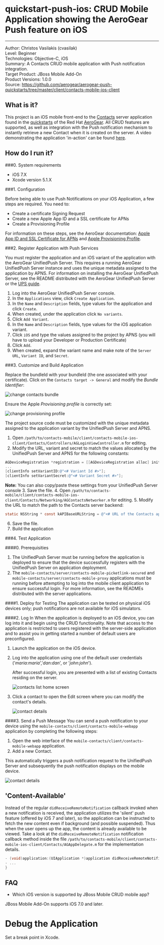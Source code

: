 # quickstart-push-ios: CRUD Mobile Application showing the AeroGear Push feature on iOS
---------
Author: Christos Vasilakis (cvasilak)  
Level: Beginner  
Technologies: Objective-C, iOS  
Summary: A Contacts CRUD mobile application with Push notification integration.  
Target Product: JBoss Mobile Add-On  
Product Versions: 1.0.0  
Source: <https://github.com/aerogear/aerogear-push-quickstarts/tree/master/client/contacts-mobile-ios-client>  

## What is it?

This project is an iOS mobile front-end to the [Contacts](https://github.com/aerogear/aerogear-push-quickstarts/contacts-mobile-picketlink-secured) server application found in the [quickstarts](https://github.com/aerogear/aerogear-push-quickstarts) of the Red Hat [AeroGear](http://www.aerogear.org). All CRUD features are supported, as well as integration with the Push notification mechanism to instantly retrieve a new Contact when it is created on the server. A video demonstrating the application 'in-action' can be found [here](https://vimeo.com/96095487).

## How do I run it?

###0. System requirements
* iOS 7.X
* Xcode version 5.1.X

###1. Configuration

Before being able to use Push Notifications on your iOS Application, a few steps are required. You need to:

* Create a certificate Signing Request
* Create a new Apple App ID and a SSL certificate for APNs
* Create a Provisioning Profile

For information on these steps, see the AeroGear documentation: [Apple App ID and SSL Certificate for APNs](http://aerogear.org/docs/unifiedpush/aerogear-push-ios/app-id-ssl-certificate-apns) and [Apple Provisioning Profile](http://aerogear.org/docs/unifiedpush/aerogear-push-ios/provisioning-profiles).
  
###2. Register Application with Push Services

You must register the application and an iOS variant of the application with the AeroGear UnifiedPush Server. This requires a running AeroGear UnifiedPush Server instance and uses the unique metadata assigned to the application by APNS. For information on installing the AeroGear UnifiedPush Server, see the README distributed with the AeroGear UnifiedPush Server or the [UPS guide](http://aerogear.org/docs/unifiedpush/ups_userguide/).

1. Log into the AeroGear UnifiedPush Server console.
2. In the ```Applications``` view, click ```Create Application```.
3. In the ```Name``` and ```Description``` fields, type values for the application and click ```Create```.
4. When created, under the application click ```No variants```.
5. Click ```Add Variant```.
6. In the ```Name``` and ```Description``` fields, type values for the iOS application variant.
7. Click ```iOS``` and type the values assigned to the project by APNS (you will have to upload your Developer or Production Certificate)
8. Click ```Add```.
9. When created, expand the variant name and make note of the ```Server URL```, ```Variant ID```, and ```Secret```.

###3. Customize and Build Application

Replace the bundleId with your bundleId (the one associated with your certificate).
Click on the ```Contacts target -> General``` and modify the _Bundle Identifier_:

![change contacts bundle](doc/change-contacts-bundle.png)

Ensure the Apple _Provisioning profile_ is correctly set:

![change provisioning profile](doc/change-provisioning-profile.png)
  
The project source code must be customized with the unique metadata assigned to the application variant by the UnifiedPush Server and APNS.  

1. Open ```/path/to/contacts-mobile/client/contacts-mobile-ios-client/Contacts/Controllers/AGLoginViewController.m``` for editing.
2. Modify the URL, variant and secret to match the values allocated by the UnifiedPush Server and APNS for the following constants:
```objective-c
AGDeviceRegistration *registration = [[AGDeviceRegistration alloc] initWithServerURL:[NSURL URLWithString:@"<# URL of the running UnifiedPush Server #>"]];
...
[clientInfo setVariantID:@"<# Variant Id #>"];
[clientInfo setVariantSecret:@"<# Variant Secret #>"];
```
**Note:** You can also copy/paste these settings from your UnifiedPush Server console
3. Save the file.
4. Open ```/path/to/contacts-mobile/client/contacts-mobile-ios-client/Contacts/Networking/AGContactsNetworker.m``` for editing.
5. Modify the URL to match the path to the Contacts server backend:
```objective-c
static NSString * const kAPIBaseURLString = @"<# URL of the Contacts application backend #>";
```
6. Save the file.
7. Build the application

###4. Test Application

####0. Prerequisities
1. The UnifiedPush Server must be running before the application is deployed to ensure that the device successfully registers with the UnifiedPush Server on application deployment.
2. The ```mobile-contacts/server/contacts-mobile-picketlink-secured``` and ```mobile-contacts/server/contacts-mobile-proxy``` applications must be running before attempting to log into the mobile client application to ensure successful login. For more information, see the READMEs distributed with the server applications.

####1. Deploy for Testing
The application can be tested on physical iOS devices only; push notifications are not available for iOS simulators. 

####2. Log In
When the application is deployed to an iOS device, you can log into it and begin using the CRUD functionality. Note that access to the application is restricted to users registered with the server-side application and to assist you in getting started a number of default users are preconfigured.

1. Launch the application on the iOS device.
2. Log into the application using one of the default user credentials ('_maria:maria_','_dan:dan_', or '_john:john_').

	After successful login, you are presented with a list of existing Contacts residing on the server.

    ![contacts list home screen](doc/contacts-list.png)

3. Click a contact to open the Edit screen where you can modify the contact's details.

    ![contact details](doc/contact-details.png)

####3. Send a Push Message
You can send a push notification to your device using the ```mobile-contacts/client/contacts-mobile-webapp``` application by completing the following steps:

1. Open the web interface of the ```mobile-contacts/client/contacts-mobile-webapp``` application.
2. Add a new Contact.

This automatically triggers a push notification request to the UnifiedPush Server and subsequently the push notification displays on the mobile device.

![contact details](doc/notification.png)

## 'Content-Available'

Instead of the regular ```didReceiveRemoteNotification``` callback invoked when a new notification is received, the application utilizes the 'silent' push feature (offered by iOS 7 and later), so the application can be instructed to fetch the new content even if background (and possible suspended). Thus when the user opens up the app, the content is already available to be viewed. Take a look at the ```didReceiveRemoteNotification``` notification callback method inside the file ```/path/to/contacts-mobile/client/contacts-mobile-ios-client/Contacts/AGAppDelegate.m``` for the implementation details.

```objective-c
- (void)application:(UIApplication *)application didReceiveRemoteNotification:(NSDictionary *)userInfo fetchCompletionHandler:(void (^)(UIBackgroundFetchResult))completionHandler {
- ...
}
```


FAQ
---
* Which iOS version is supported by JBoss Mobile CRUD mobile app?

JBoss Mobile Add-On supports iOS 7.0 and later.

Debug the Application
=====================

Set a break point in Xcode.

